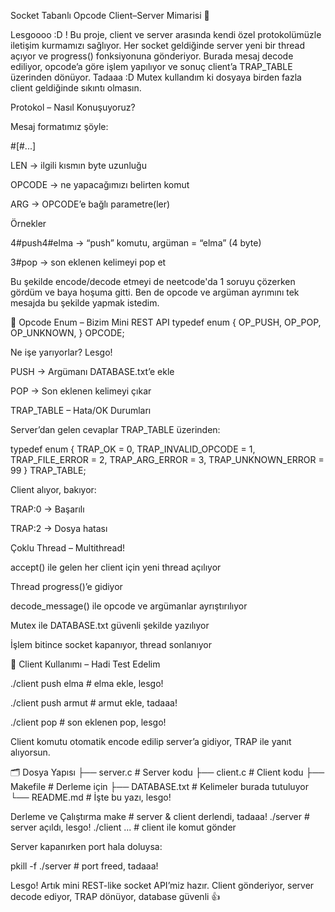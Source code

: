 Socket Tabanlı Opcode Client–Server Mimarisi 🎉

Lesgoooo :D !  Bu proje, client ve server arasında kendi özel protokolümüzle iletişim kurmamızı sağlıyor. Her socket geldiğinde server yeni bir thread açıyor ve progress() fonksiyonuna gönderiyor. Burada mesaj decode ediliyor, opcode’a göre işlem yapılıyor ve sonuç client’a TRAP_TABLE üzerinden dönüyor. Tadaaa :D Mutex kullandım ki dosyaya birden fazla client geldiğinde sıkıntı olmasın. 

 Protokol – Nasıl Konuşuyoruz?

Mesaj formatımız şöyle:

<LEN>#<OPCODE>[<LEN>#<ARG>...]

LEN → ilgili kısmın byte uzunluğu

OPCODE → ne yapacağımızı belirten komut

ARG → OPCODE’e bağlı parametre(ler)

Örnekler

4#push4#elma → “push” komutu, argüman = “elma” (4 byte)

3#pop → son eklenen kelimeyi pop et

Bu şekilde encode/decode etmeyi de neetcode'da 1 soruyu çözerken gördüm ve baya hoşuma gitti. Ben de opcode ve argüman ayrımını tek mesajda bu şekilde yapmak istedim.

🔧 Opcode Enum – Bizim Mini REST API 
typedef enum {
    OP_PUSH,
    OP_POP,
    OP_UNKNOWN,
} OPCODE;


Ne işe yarıyorlar? Lesgo! 

PUSH → Argümanı DATABASE.txt’e ekle

POP → Son eklenen kelimeyi çıkar


 TRAP_TABLE – Hata/OK Durumları

Server’dan gelen cevaplar TRAP_TABLE üzerinden:

typedef enum {
    TRAP_OK = 0,
    TRAP_INVALID_OPCODE = 1,
    TRAP_FILE_ERROR = 2,
    TRAP_ARG_ERROR = 3,
    TRAP_UNKNOWN_ERROR = 99
} TRAP_TABLE;


Client alıyor, bakıyor:

TRAP:0 → Başarılı 

TRAP:2 → Dosya hatası 

Çoklu Thread – Multithread!

accept() ile gelen her client için yeni thread açılıyor

Thread progress()’e gidiyor

decode_message() ile opcode ve argümanlar ayrıştırılıyor

Mutex ile DATABASE.txt güvenli şekilde yazılıyor

İşlem bitince socket kapanıyor, thread sonlanıyor

🚀 Client Kullanımı – Hadi Test Edelim

./client push elma   # elma ekle, lesgo!

./client push armut  # armut ekle, tadaaa!

./client pop         # son eklenen pop, lesgo!


Client komutu otomatik encode edilip server’a gidiyor, TRAP ile yanıt alıyorsun.

🗂️ Dosya Yapısı
├── server.c       # Server kodu
├── client.c       # Client kodu
├── Makefile       # Derleme için
├── DATABASE.txt   # Kelimeler burada tutuluyor
└── README.md      # İşte bu yazı, lesgo!

 Derleme ve Çalıştırma
make           # server & client derlendi, tadaaa!
./server       # server açıldı, lesgo!
./client ...   # client ile komut gönder


Server kapanırken port hala doluysa:

pkill -f ./server  # port freed, tadaaa!


Lesgo!  Artık mini REST-like socket API’miz hazır. Client gönderiyor, server decode ediyor, TRAP dönüyor, database güvenli 👍
